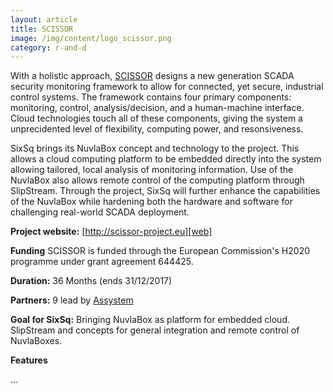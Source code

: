 ```yaml
---
layout: article
title: SCISSOR  
image: /img/content/logo_scissor.png
category: r-and-d
---
```


With a holistic approach, [SCISSOR][web] designs a new generation
SCADA security monitoring framework to allow for connected, yet
secure, industrial control systems.  The framework contains four
primary components: monitoring, control, analysis/decision, and a
human-machine interface.  Cloud technologies touch all of these
components, giving the system a unprecidented level of flexibility,
computing power, and resonsiveness.

SixSq brings its NuvlaBox concept and technology to the project.  This
allows a cloud computing platform to be embedded directly into the
system allowing tailored, local analysis of monitoring information.
Use of the NuvlaBox also allows remote control of the computing
platform through SlipStream.  Through the project, SixSq will further
enhance the capabilities of the NuvlaBox while hardening both the
hardware and software for challenging real-world SCADA deployment.

**Project website:** [http://scissor-project.eu][web]

**Funding** SCISSOR is funded through the European Commission's H2020
  programme under grant agreement 644425.

**Duration:** 36 Months (ends 31/12/2017) 

**Partners:** 9 lead by [Assystem][assystem] 

**Goal for SixSq:** Bringing NuvlaBox as platform for embedded cloud.
  SlipStream and concepts for general integration and remote control
  of NuvlaBoxes.

**Features** 

...

[web]: http://scissor-project.eu
[assystem]: http://www.assystem.com/en/home.html

